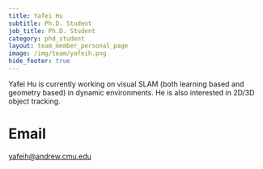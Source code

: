 ```yaml
---
title: Yafei Hu
subtitle: Ph.D. Student
job_title: Ph.D. Student
category: phd_student
layout: team_member_personal_page
image: /img/team/yafeih.png
hide_footer: true
---
```


Yafei Hu is currently working on visual SLAM (both learning based and geometry based) in dynamic environments. He is also interested in 2D/3D object tracking.

# Email #
yafeih@andrew.cmu.edu
